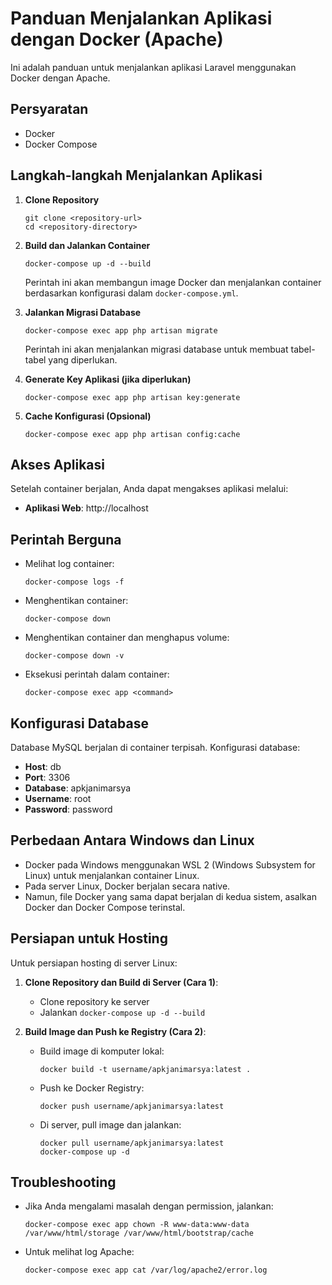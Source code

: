 # Panduan Menjalankan Aplikasi dengan Docker (Apache)

Ini adalah panduan untuk menjalankan aplikasi Laravel menggunakan Docker dengan Apache.

## Persyaratan

- Docker
- Docker Compose

## Langkah-langkah Menjalankan Aplikasi

1. **Clone Repository**

   ```
   git clone <repository-url>
   cd <repository-directory>
   ```

2. **Build dan Jalankan Container**

   ```
   docker-compose up -d --build
   ```

   Perintah ini akan membangun image Docker dan menjalankan container berdasarkan konfigurasi dalam `docker-compose.yml`.

3. **Jalankan Migrasi Database**

   ```
   docker-compose exec app php artisan migrate
   ```

   Perintah ini akan menjalankan migrasi database untuk membuat tabel-tabel yang diperlukan.

4. **Generate Key Aplikasi (jika diperlukan)**

   ```
   docker-compose exec app php artisan key:generate
   ```

5. **Cache Konfigurasi (Opsional)**

   ```
   docker-compose exec app php artisan config:cache
   ```

## Akses Aplikasi

Setelah container berjalan, Anda dapat mengakses aplikasi melalui:

- **Aplikasi Web**: http://localhost

## Perintah Berguna

- Melihat log container:
  ```
  docker-compose logs -f
  ```

- Menghentikan container:
  ```
  docker-compose down
  ```

- Menghentikan container dan menghapus volume:
  ```
  docker-compose down -v
  ```

- Eksekusi perintah dalam container:
  ```
  docker-compose exec app <command>
  ```

## Konfigurasi Database

Database MySQL berjalan di container terpisah. Konfigurasi database:

- **Host**: db
- **Port**: 3306
- **Database**: apkjanimarsya
- **Username**: root
- **Password**: password

## Perbedaan Antara Windows dan Linux

- Docker pada Windows menggunakan WSL 2 (Windows Subsystem for Linux) untuk menjalankan container Linux.
- Pada server Linux, Docker berjalan secara native.
- Namun, file Docker yang sama dapat berjalan di kedua sistem, asalkan Docker dan Docker Compose terinstal.

## Persiapan untuk Hosting

Untuk persiapan hosting di server Linux:

1. **Clone Repository dan Build di Server (Cara 1)**:
   - Clone repository ke server
   - Jalankan `docker-compose up -d --build`

2. **Build Image dan Push ke Registry (Cara 2)**:
   - Build image di komputer lokal: 
     ```
     docker build -t username/apkjanimarsya:latest .
     ```
   - Push ke Docker Registry:
     ```
     docker push username/apkjanimarsya:latest
     ```
   - Di server, pull image dan jalankan:
     ```
     docker pull username/apkjanimarsya:latest
     docker-compose up -d
     ```

## Troubleshooting

- Jika Anda mengalami masalah dengan permission, jalankan:
  ```
  docker-compose exec app chown -R www-data:www-data /var/www/html/storage /var/www/html/bootstrap/cache
  ```

- Untuk melihat log Apache:
  ```
  docker-compose exec app cat /var/log/apache2/error.log
  ``` 
